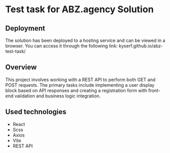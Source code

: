 # Test task for ABZ.agency Solution

## Deployment
The solution has been deployed to a hosting service and can be viewed in a browser. You can access it through the following link: kyserf.github.io/abz-test-task/

## Overview
This project involves working with a REST API to perform both GET and POST requests. The primary tasks include implementing a user display block based on API responses and creating a registration form with front-end validation and business logic integration.

## Used technologies
- React
- Scss
- Axios
- Vite
- REST API
